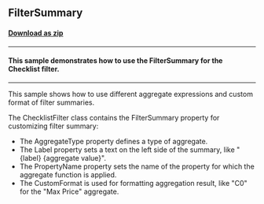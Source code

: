 ## FilterSummary
#### [Download as zip](https://minhaskamal.github.io/DownGit/#/home?url=https://github.com/GrapeCity/ComponentOne-WinForms-Samples/tree/master/NetFramework\DataFilter\CS\FilterSummary)
____
#### This sample demonstrates how to use the FilterSummary for the Checklist filter. 
____
This sample shows how to use different aggregate expressions and custom format of filter summaries.

The ChecklistFilter class contains the FilterSummary property for customizing filter summary:

* The AggregateType property defines a type of aggregate.
* The Label property sets a text on the left side of the summary, like "{label} {aggregate value}".
* The PropertyName property sets the name of the property for which the aggregate function is applied.
* The CustomFormat is used for formatting aggregation result, like "C0" for the "Max Price" aggregate.
